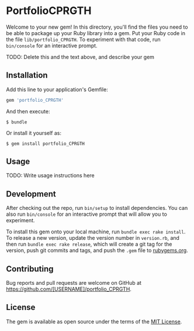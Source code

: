 # PortfolioCPRGTH

Welcome to your new gem! In this directory, you'll find the files you need to be able to package up your Ruby library into a gem. Put your Ruby code in the file `lib/portfolio_CPRGTH`. To experiment with that code, run `bin/console` for an interactive prompt.

TODO: Delete this and the text above, and describe your gem

## Installation

Add this line to your application's Gemfile:

```ruby
gem 'portfolio_CPRGTH'
```

And then execute:

    $ bundle

Or install it yourself as:

    $ gem install portfolio_CPRGTH

## Usage

TODO: Write usage instructions here

## Development

After checking out the repo, run `bin/setup` to install dependencies. You can also run `bin/console` for an interactive prompt that will allow you to experiment.

To install this gem onto your local machine, run `bundle exec rake install`. To release a new version, update the version number in `version.rb`, and then run `bundle exec rake release`, which will create a git tag for the version, push git commits and tags, and push the `.gem` file to [rubygems.org](https://rubygems.org).

## Contributing

Bug reports and pull requests are welcome on GitHub at https://github.com/[USERNAME]/portfolio_CPRGTH.

## License

The gem is available as open source under the terms of the [MIT License](https://opensource.org/licenses/MIT).
